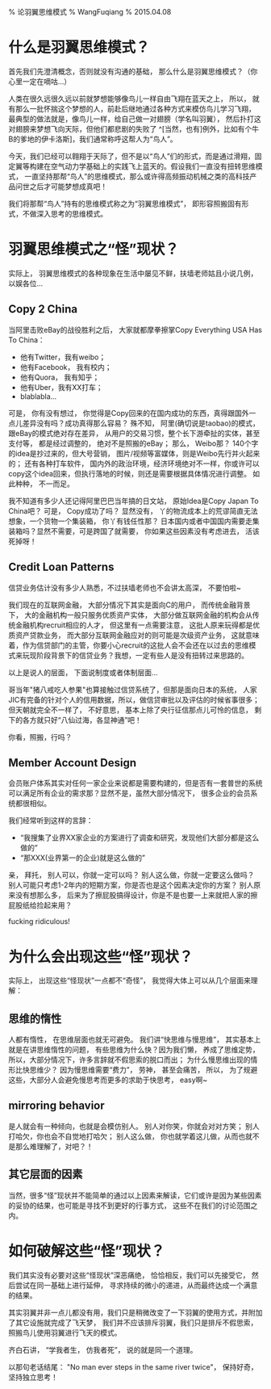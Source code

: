 % 论羽翼思维模式
% WangFuqiang
% 2015.04.08

# 什么是羽翼思维模式？

首先我们先澄清概念，否则就没有沟通的基础， 那么什么是羽翼思维模式？（你心里一定在嘀咕...）

人类在很久远很久远以前就梦想能够像鸟儿一样自由飞翔在蓝天之上， 所以， 就有那么一批怀揣这个梦想的人，前赴后继地通过各种方式来模仿鸟儿学习飞翔， 最典型的做法就是，像鸟儿一样，给自己做一对翅膀（学名叫羽翼）， 然后扑打这对翅膀来梦想飞向天际，但他们都悲剧的失败了 ^[当然，也有]例外，比如有个牛B的爹地的伊卡洛斯]，我们通常称呼这帮人为“鸟人”。

今天，我们已经可以翱翔于天际了，但不是以“鸟人”们的形式，而是通过滑翔，固定翼等构建在空气动力学基础上的实践飞上蓝天的。假设我们一直没有扭转思维模式， 一直坚持那帮“鸟人”的思维模式，那么或许得高频振动机械之类的高科技产品问世之后才可能梦想成真吧！

我们将那帮“鸟人”持有的思维模式称之为“羽翼思维模式”， 即形容照搬固有形式，不做深入思考的思维模式。



# 羽翼思维模式之“怪”现状？

实际上， 羽翼思维模式的各种现象在生活中屡见不鲜，扶墙老师姑且小说几例， 以娱各位...

## Copy 2 China

当阿里击败eBay的战役胜利之后， 大家就都摩拳擦掌Copy Everything USA Has To China：

- 他有Twitter，我有weibo； 
- 他有Facebook， 我有校内；
- 他有Quora， 我有知乎；
- 他有Uber，我有XX打车；
- blablabla...

可是， 你有没有想过， 你觉得是Copy回来的在国内成功的东西，真得跟国外一点儿差异没有吗？成功真得那么容易？ 殊不知， 阿里(确切说是taobao)的模式，跟eBay的模式绝对存在差异， 从用户的交易习惯，整个长下游牵扯的实体，甚至支付等， 都是经过调整的， 绝对不是照搬的eBay； 那么， Weibo那？ 140个字的idea是抄过来的，但大号营销， 图片/视频等富媒体，则是Weibo先行并火起来的； 还有各种打车软件， 国内外的政治环境，经济环境绝对不一样，你或许可以copy这个idea回来，但执行落地的时候，则还是需要根据具体情况进行调整。 如此种种， 不一而足。

我不知道有多少人还记得阿里巴巴当年搞的日文站， 原始Idea是Copy Japan To China吧？ 可是， Copy成功了吗？ 显然没有， 丫的物流成本上的荒谬简直无法想象，一个货物一个集装箱， 你丫有钱任性那？ 日本国内或者中国国内需要走集装箱吗？显然不需要，可是跨国了就需要， 你如果这些因素没有考虑进去， 活该死掉呀！


## Credit Loan Patterns

信贷业务估计没有多少人熟悉，不过扶墙老师也不会讲太高深， 不要怕啦~

我们现在的互联网金融， 大部分情况下其实是面向C的用户， 而传统金融背景下， 大的金融机构一般只服务优质资产实体， 大部分做互联网金融的机构会从传统金融机构recruit相应的人才， 但这里有一点需要注意， 这批人原来玩得都是优质资产贷款业务， 而大部分互联网金融应对的则可能是次级资产业务， 这就意味着，作为信贷部门的主管，你要小心recruit的这批人会不会还在以过去的思维模式来玩现阶段背景下的信贷业务？我想，一定有些人是没有扭转过来思路的。

以上是说人的层面， 下面说制度或者体制层面...

哥当年"猪八戒吃人参果"也算接触过信贷系统了，但那是面向日本的系统， 人家JIC有完备的针对个人的信用数据，所以，做信贷审批以及评估的时候省事很多；但天朝就完全不一样了， 不好意思， 基本上除了央行征信那点儿可怜的信息， 剩下的各方就只好“八仙过海，各显神通”吧！

你看，照搬，行吗？

## Member Account Design

会员账户体系其实对任何一家企业来说都是需要构建的，但是否有一套普世的系统可以满足所有企业的需求那？显然不是，虽然大部分情况下， 很多企业的会员系统都很相似。

我们经常听到这样的言辞：

- “我搜集了业界XX家企业的方案进行了调查和研究，发现他们大部分都是这么做的”
- “那XXX(业界第一的企业)就是这么做的”

亲， 拜托， 别人可以，你就一定可以吗？ 别人这么做，你就一定要这么做吗？ 别人可能只考虑1-2年内的短期方案，你是否也是这个因素决定你的方案？ 别人原来没有想那么多， 后来为了擦屁股搞得设计，你是不是也要一上来就把人家的擦屁股纸给捡起来用？

fucking ridiculous!


# 为什么会出现这些“怪”现状？

实际上， 出现这些“怪现状”一点都不“奇怪”， 我觉得大体上可以从几个层面来理解：

## 思维的惰性
人都有惰性， 在思维层面也就无可避免。 我们讲“快思维与慢思维”， 其实基本上就是在讲思维惰性的问题， 有些思维为什么快？因为我们懒， 养成了思维定势，所以，大部分情况下，许多言辞就不假思索的脱口而出； 为什么慢思维出现的情形比快思维少？ 因为慢思维需要“费力”， 劳神， 甚至会痛苦， 所以， 为了规避这些，大部分人会避免慢思考而更多的求助于快思考， easy啊~

## mirroring behavior

是人就会有一种倾向，也就是会模仿别人。 别人对你笑，你就会对对方笑； 别人打哈欠，你也会不自觉地打哈欠； 别人这么做， 你也就学着这儿做，从而也就不是那么难理解了，对吧？！   

## 其它层面的因素

当然，很多“怪”现状并不能简单的通过以上因素来解读，它们或许是因为某些因素的妥协的结果，也可能是寻找不到更好的行事方式， 这些不在我们的讨论范围之内。



# 如何破解这些“怪”现状？

我们其实没有必要对这些“怪现状”深恶痛绝， 恰恰相反，我们可以先接受它， 然后尝试在同一基础上进行延伸， 寻求持续的微小的递进，从而最终达成一个满意的结果。

其实羽翼并非一点儿都没有用，我们只是稍微改变了一下羽翼的使用方式，并附加了其它设施就完成了飞天梦， 我们并不应该排斥羽翼，我们只是排斥不假思索，照搬鸟儿使用羽翼进行飞天的模式。

齐白石讲， “学我者生， 仿我者死”， 说的就是同一个道理。

以那句老话结尾： "No man ever steps in the same river twice"， 保持好奇，坚持独立思考！




